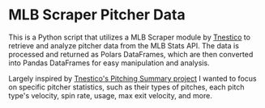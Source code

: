 # MLB Scraper Pitcher Data

This is a Python script that utilizes a MLB Scraper module by [Tnestico](https://github.com/tnestico/mlb_scraper) to retrieve and analyze pitcher data from the MLB Stats API. The data is processed and returned as Polars DataFrames, which are then converted into Pandas DataFrames for easy manipulation and analysis. 

Largely inspired by [Tnestico's Pitching Summary project](https://github.com/tnestico/pitching_summary) I wanted to focus on specific pitcher statistics, such as their types of pitches, each pitch type's velocity, spin rate, usage, max exit velocity, and more.